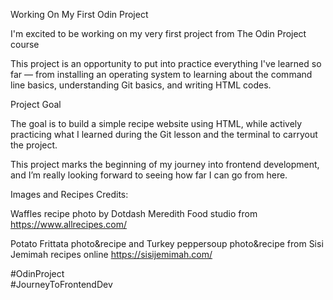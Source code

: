  Working On My First Odin Project

I'm excited to be working on my very first project from The Odin Project course

This project is an opportunity to put into practice everything I've learned so far — from installing an operating system to learning about the command line basics, understanding Git basics, and writing HTML codes.

 Project Goal

The goal is to build a simple recipe website using HTML, while actively practicing what I learned during the Git lesson and the terminal to carryout the project.

This project marks the beginning of my journey into frontend development, and I’m really looking forward to seeing how far I can go from here.

Images and Recipes Credits:

Waffles recipe photo by Dotdash Meredith Food studio from https://www.allrecipes.com/

Potato Frittata photo&recipe and Turkey peppersoup photo&recipe from Sisi Jemimah recipes online
https://sisijemimah.com/

#OdinProject  
#JourneyToFrontendDev  
